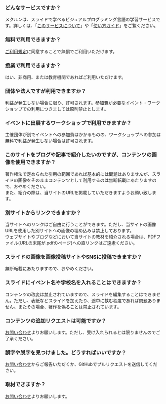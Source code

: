### どんなサービスですか？
メクルンは、スライドで学べるビジュアルプログラミング言語の学習サービスです。詳しくは、「[このサービスについて](/about)」や「[使い方ガイド](/usage)」をご覧ください。

### 無料で利用できますか？

[ご利用規定](/term-of-use)に同意することで無償でご利用いただけます。

### 授業で利用できますか？

はい、非商用、または教育機関であればご利用いただけます。

### 団体や法人ですが利用できますか？

利益が発生しない場合に限り、許可されます。参加費が必要なイベント・ワークショップでの利用につきましては原則禁止とします。

### イベントに出展するワークショップで利用できますか？

主催団体が別でイベントへの参加費はかかるものの、ワークショップへの参加は無料で利益が発生しない場合は許可されます。

### このサイトをブログや記事で紹介したいのですが、コンテンツの画像を使用できますか？

著作権法で定められた引用の範囲であれば基本的には問題はありませんが、スライドの画像をそのままコンテンツとして利用するのは無断転載にあたりますので、おやめください。  
また、紹介の際は、当サイトのURLを掲載していただきますようお願い致します。

### 別サイトからリンクできますか？

当サイトへのリンクはご自由に行うことができます。ただし、当サイトの画像URLを使用した別サイトへの画像の埋め込みは禁止しております。  
ウェブサイトやブログなどにおいて当サイトの教材を紹介される場合は、PDFファイル(URLの末尾が.pdfのページ)への直リンクはご遠慮ください。

### スライドの画像を画像投稿サイトやSNSに投稿できますか？

無断転載にあたりますので、おやめください。

### スライドにイベント名や学校名を入れることはできますか？

コンテンツの改変は禁止されていますので、スライドを編集することはできません。ただし、表紙などスライドを加えたり、途中に挟む程度であれば問題ありません。またその場合、著作を偽ることは禁止されています。

### コンテンツの追加リクエストは可能ですか？

[お問い合わせ](/contact)よりお願いします。ただし、受け入れられるとは限りませんのでご了承ください。

### 誤字や脱字を見つけました。どうすればいいですか？

[お問い合わせ](/contact)からご報告いただくか、GitHubでプルリクエストを送信してください。

### 取材できますか？

[お問い合わせ](/contact)よりお願いします。
